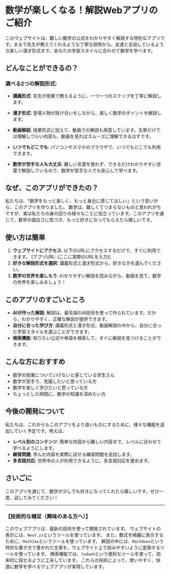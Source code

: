 # 数学が楽しくなる！解説Webアプリのご紹介

このウェブサイトは、難しい数学の公式をわかりやすく解説する特別なアプリです。まるで先生が教えてくれるような丁寧な説明から、友達と会話しているような楽しい漫才形式まで、あなたの学習スタイルに合わせて数学を学べます。

## どんなことができるの？

### 選べる2つの解説形式:

*   **講義形式**: 先生が授業で教えるように、一つ一つのステップを丁寧に解説します。
*   **漫才形式**: 登場人物が掛け合いをしながら、楽しく数学のポイントを解説します。

*   **動画解説**: 授業形式に加えて、動画での解説も用意しています。文章だけでは理解しづらい内容も、動画を見ればスムーズに理解できるはずです。
*   **いつでもどこでも**: パソコンやスマホのブラウザで、いつでもどこでも利用できます。
*   **数学が苦手な人も大丈夫**: 難しい言葉を使わず、できるだけわかりやすい言葉で解説しているので、数学が苦手な人でも安心して学べます。

## なぜ、このアプリができたの？

私たちは、「数学をもっと楽しく、もっと身近に感じてほしい」という思いから、このアプリを作りました。
数学は、難しくてつまらないものと思われがちですが、実は私たちの身の回りの様々なことに役立っています。このアプリを通じて、数学の面白さに気づき、もっと好きになってもらえたら嬉しいです。

## 使い方は簡単

1.  **ウェブサイトにアクセス**:
    以下のURLにアクセスするだけで、すぐに利用できます。
    [アプリURL:  (ここに実際のURLを入力)]
2.  **好きな解説形式を選択**:
    講義形式と漫才形式から、好きな方を選んでください。
3.  **数学の世界を楽しもう**:
    わかりやすい解説を読みながら、動画を見て、数学の世界を楽しみましょう！

## このアプリのすごいところ

*   **AIが作った解説**: 解説は、最先端のAI技術を使って作られています。だから、わかりやすく、正確な解説が提供できます。
*   **自分に合った学び方**: 講義形式と漫才形式、動画解説の中から、自分に合った学習スタイルを選ぶことができます。
*   **検索機能**: 知りたい公式や単語を検索して、すぐに解説を見つけることができます。

## こんな方におすすめ

*   数学の授業についていけないと感じている学生さん
*   数学が苦手で、克服したいと思っている方
*   数学を楽しく学びたいと思っている方
*   ちょっとした時間に、数学の知識を深めたい方

## 今後の開発について

私たちは、これからもこのアプリをより良いものにするために、様々な機能を追加していく予定です。例えば、

*   **レベル別のコンテンツ**: 簡単な内容から難しい内容まで、レベルに合わせて学べるようにします。
*   **練習問題**: 学んだ内容を実際に試せる練習問題を追加します。
*   **多言語対応**: 世界中の人が利用できるように、多言語対応を進めます。

## さいごに

このアプリを通じて、数学が少しでも好きになってくれたら嬉しいです。ぜひ一度、試してみてください！

---
### 【技術的な補足（興味のある方へ）】

このウェブアプリは、最新の技術を使って開発されています。
ウェブサイトの表示には、`Next.js`というツールを使っています。
また、数式を綺麗に表示するために、`MathJax`というツールを使っています。
解説の中には、`Markdown`という特別な書き方で書かれた文章を、ウェブサイト上で読みやすいように変換するツールを使っています。
検索機能では、`lodash`という便利なツールを使って、効率的に探せるように工夫しています。
これらの技術によって、使いやすく、快適に数学を学べるウェブアプリが実現しています。